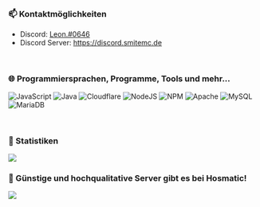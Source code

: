 ### 📫 Kontaktmöglichkeiten

- Discord: <a href='https://discordapp.com/users/617364437770436608'>Leon.#0646</a>
- Discord Server: <a href='https://discord.smitemc.de'>https://discord.smitemc.de</a>

<br />

### 🌐 Programmiersprachen, Programme, Tools und mehr...

![JavaScript](https://img.shields.io/badge/javascript-%23323330.svg?style=flat&logo=javascript&logoColor=%23F7DF1E) ![Java](https://img.shields.io/badge/java-%23ED8B00.svg?style=flat&logo=java&logoColor=white) ![Cloudflare](https://img.shields.io/badge/Cloudflare-F38020?style=flat&logo=Cloudflare&logoColor=white) ![NodeJS](https://img.shields.io/badge/node.js-6DA55F?style=flat&logo=node.js&logoColor=white) ![NPM](https://img.shields.io/badge/NPM-%23000000.svg?style=flat&logo=npm&logoColor=white) ![Apache](https://img.shields.io/badge/apache-%23D42029.svg?style=flat&logo=apache&logoColor=white) ![MySQL](https://img.shields.io/badge/mysql-%2300f.svg?style=flat&logo=mysql&logoColor=white) ![MariaDB](https://img.shields.io/badge/MariaDB-003545?style=flat&logo=mariadb&logoColor=white)

<br />

### 🚀 Statistiken

<img src='https://github-readme-streak-stats.herokuapp.com?user=Leon-JavaScript&theme=highcontrast'>

<br />

### 💙 Günstige und hochqualitative Server gibt es bei Hosmatic!

<a href='https://www.hosmatic.com/aff/smitemc'><img src='https://cdn.discordapp.com/banners/683279660406013969/cf16610322319ba2687d708f81ad6116.png?size=512'></a>

